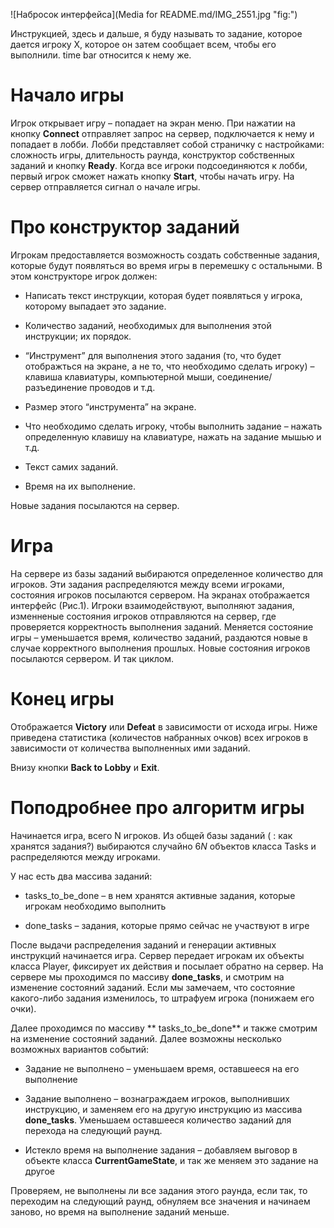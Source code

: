 ![Набросок интерфейса](Media for README.md/IMG_2551.jpg "fig:") 

Инструкцией, здесь и дальше, я буду называть то задание, которое дается
игроку Х, которое он затем сообщает всем, чтобы его выполнили. time bar
относится к нему же.

Начало игры 
===========

Игрок открывает игру – попадает на экран меню. При нажатии на кнопку
**Connect** отправляет запрос на сервер, подключается к нему и попадает
в лобби. Лобби представляет собой страничку с настройками: сложность
игры, длительность раунда, конструктор собственных заданий и кнопку
**Ready**. Когда все игроки подсоединяются к лобби, первый игрок сможет
нажать кнопку **Start**, чтобы начать игру. На сервер отправляется
сигнал о начале игры.

Про конструктор заданий 
=======================

Игрокам предоставляется возможность создать собственные задания, которые
будут появляться во время игры в перемешку с остальными. В этом
конструкторе игрок должен:

-   Написать текст инструкции, которая будет появляться у игрока,
    которому выпадает это задание.

-   Количество заданий, необходимых для выполнения этой инструкции; их
    порядок.

-   “Инструмент” для выполнения этого задания (то, что будет отображться
    на экране, а не то, что необходимо сделать игроку) – клавиша
    клавиатуры, компьютерной мыши, соединение/разъединение проводов и
    т.д.

-   Размер этого “инструмента” на экране.

-   Что необходимо сделать игроку, чтобы выполнить задание – нажать
    определенную клавишу на клавиатуре, нажать на задание мышью и т.д.

-   Текст самих заданий.

-   Время на их выполнение.

Новые задания посылаются на сервер.

Игра 
====

На сервере из базы заданий выбираются определенное количество для
игроков. Эти задания распределяются между всеми игроками, состояния
игроков посылаются сервером. На экранах отображается интерфейс (Рис.1).
Игроки взаимодействуют, выполняют задания, изменненые состояния игроков
отправляются на сервер, где проверяется корректность выполнения заданий.
Меняется состояние игры – уменьшается время, количество заданий,
раздаются новые в случае корректного выполнения прошлых. Новые состояния
игроков посылаются сервером. И так циклом.

Конец игры 
==========

Отображается **Victory** или **Defeat** в зависимости от исхода игры.
Ниже приведена статистика (количестов набранных очков) всех игроков в
зависимости от количества выполненных ими заданий.

Внизу кнопки **Back to Lobby** и **Exit**.

Поподробнее про алгоритм игры
=============================

Начинается игра, всего N игроков. Из общей базы заданий ( : как хранятся
задания?) выбираются случайно $6N$ объектов класса Tasks и
распределяются между игроками.

У нас есть два массива заданий:

-   tasks\_to\_be\_done – в нем хранятся активные задания, которые
    игрокам необходимо выполнить

-   done\_tasks – задания, которые прямо сейчас не участвуют в игре

После выдачи распределения заданий и генерации активных инструкций
начинается игра. Сервер передает игрокам их объекты класса Player,
фиксирует их действия и посылает обратно на сервер. На сервере мы
проходимся по массиву **done\_tasks**, и смотрим на изменение состояний
заданий. Если мы замечаем, что состояние какого-либо задания изменилось,
то штрафуем игрока (понижаем его очки).

Далее проходимся по массиву ** tasks\_to\_be\_done** и также смотрим на
изменение состояний заданий. Далее возможны несколько возможных
вариантов событий:

-   Задание не выполнено – уменьшаем время, оставшееся на его выполнение

-   Задание выполнено – вознаграждаем игроков, выполнивших инструкцию, и
    заменяем его на другую инструкцию из массива **done\_tasks**.
    Уменьшаем оставшееся количество заданий для перехода на следующий
    раунд.

-   Истекло время на выполнение задания – добавляем выговор в объекте
    класса **CurrentGameState**, и так же меняем это задание на другое

Проверяем, не выполнены ли все задания этого раунда, если так, то
переходим на следующий раунд, обнуляем все значения и начинаем заново,
но время на выполнение заданий меньше.
